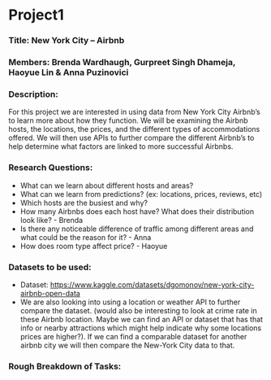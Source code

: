 # Project1

### Title: New York City – Airbnb


### Members: Brenda Wardhaugh, Gurpreet Singh Dhameja, Haoyue Lin & Anna Puzinovici


### Description:
For this project we are interested in using data from New York City Airbnb’s to learn more about how they function. We will be examining the Airbnb hosts, the locations, the prices, and the different types of accommodations offered. We will then use APIs to further compare the different Airbnb’s to help determine what factors are linked to more successful Airbnbs.


### Research Questions:
* What can we learn about different hosts and areas?
* What can we learn from predictions? (ex: locations, prices, reviews, etc)
* Which hosts are the busiest and why?
* How many Airbnbs does each host have? What does their distribution look like? - Brenda
* Is there any noticeable difference of traffic among different areas and what could be the reason for it? - Anna
* How does room type affect price? - Haoyue


### Datasets to be used:
* Dataset: https://www.kaggle.com/datasets/dgomonov/new-york-city-airbnb-open-data   
* We are also looking into using a location or weather API to further compare the dataset. (would also be interesting to look at crime rate in these Airbnb location. Maybe we can find an API or dataset that has that info or nearby attractions which might help indicate why some locations prices are higher?).
If we can find a comparable dataset for another airbnb city we will then compare the New-York City data to that.


### Rough Breakdown of Tasks:


